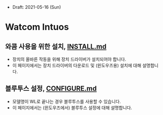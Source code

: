 * Draft: 2021-05-16 (Sun)

# Watcom Intuos


## 와콤 사용을 위한 설치, [INSTALL.md](INSTALL.md)
* 장치의 올바른 작동을 위해 장치 드라이버가 설치되어야 합니다.
* 이 페이지에서는 장치 드라이버의 다운로드 및 (윈도우즈용) 설치에 대해 설명합니다.

## 블루투스 설정, [CONFIGURE.md](CONFIGURE.md)
* 모델명이 WL로 끝나는 경우 블루투스를 사용할 수 있습니다.
* 이 페이지에서는 (윈도우즈에서) 블루투스 설정에 대해 설명합니다.

